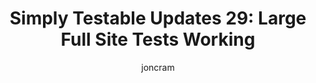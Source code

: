 ---
title: "Simply Testable Updates 29: Large Full Site Tests Working"
author: joncram
newsletter:
    issue_number: 29th
    url: https://us5.campaign-archive1.com/?u=ac75e33d993d2b502e333ddd0&amp;id=d2450c4c88
    closing_sentence: Expect the next newsletter in a week from now on March 6.
    highlights:
        - Results for large full-site tests working
        - Further progress in working towards a fully backupable and restorable system
        - Test result detail will decrease over time (and this is a good thing)
---